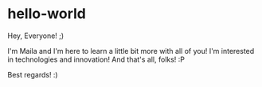# hello-world
Hey, Everyone!  ;)

I'm Maila and I'm here to learn a little bit more with all of you!
I'm interested in technologies and innovation! And that's all, folks! :P

Best regards!  :)
